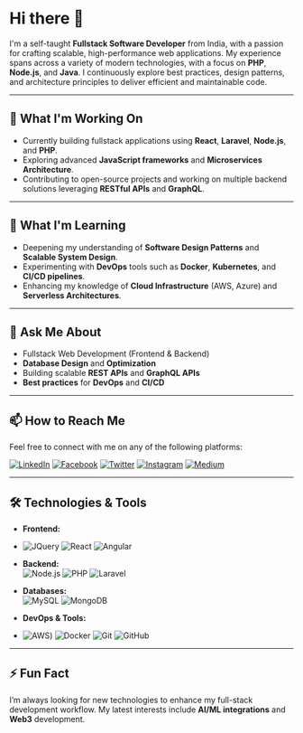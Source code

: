 # Hi there 👋
I'm a self-taught **Fullstack Software Developer** from India, with a passion for crafting scalable, high-performance web applications. My experience spans across a variety of modern technologies, with a focus on **PHP**, **Node.js**, and **Java**. I continuously explore best practices, design patterns, and architecture principles to deliver efficient and maintainable code.

---

## 🔭 What I'm Working On
- Currently building fullstack applications using **React**, **Laravel**, **Node.js**, and **PHP**.
- Exploring advanced **JavaScript frameworks** and **Microservices Architecture**.
- Contributing to open-source projects and working on multiple backend solutions leveraging **RESTful APIs** and **GraphQL**.

---

## 🌱 What I'm Learning
- Deepening my understanding of **Software Design Patterns** and **Scalable System Design**.
- Experimenting with **DevOps** tools such as **Docker**, **Kubernetes**, and **CI/CD pipelines**.
- Enhancing my knowledge of **Cloud Infrastructure** (AWS, Azure) and **Serverless Architectures**.

---

## 💬 Ask Me About
- Fullstack Web Development (Frontend & Backend)
- **Database Design** and **Optimization**
- Building scalable **REST APIs** and **GraphQL APIs**
- **Best practices** for **DevOps** and **CI/CD**

---

## 📫 How to Reach Me
Feel free to connect with me on any of the following platforms:

[![LinkedIn](https://img.shields.io/badge/linkedin-%230077B5.svg?&style=for-the-badge&logo=linkedin&logoColor=white)](https://www.linkedin.com/in/mkverma643)
[![Facebook](https://img.shields.io/badge/facebook-%231877F2.svg?&style=for-the-badge&logo=facebook&logoColor=white)](https://www.facebook.com/mkverma643/)
[![Twitter](https://img.shields.io/badge/twitter-%231DA1F2.svg?&style=for-the-badge&logo=twitter&logoColor=white)](https://twitter.com/mkverma643)
[![Instagram](https://img.shields.io/badge/instagram-FE7A16?logo=instagram&logoColor=white&style=for-the-badge)](https://www.instagram.com/mkverma643/)
[![Medium](https://img.shields.io/badge/medium-%2312100E.svg?&style=for-the-badge&logo=medium&logoColor=white)](https://medium.com/@mkverma643)

---

## 🛠️ Technologies & Tools
- **Frontend:**
- ![JQuery](https://img.shields.io/badge/jquery-blue) 
  ![React](https://img.shields.io/badge/react%20-%2320232a.svg?&style=for-the-badge&logo=react&logoColor=%2361DAFB) 
  ![Angular](https://img.shields.io/badge/Angular-DD0031?style=for-the-badge&logo=angular&logoColor=white)
  
- **Backend:**  
  ![Node.js](https://img.shields.io/badge/node.js%20-%2343853D.svg?&style=for-the-badge&logo=node.js&logoColor=white)
  ![PHP](https://img.shields.io/badge/php-%23232F3E?logo=php&logoColor=white&style=for-the-badge)
  ![Laravel](https://img.shields.io/badge/laravel%20-%2324232a.svg?&style=for-the-badge&logo=laravel&logoColor=#ff2d20)
  
- **Databases:**  
  ![MySQL](https://img.shields.io/badge/mysql-%23316192.svg?&style=for-the-badge&logo=mysql&logoColor=white)
  ![MongoDB](https://img.shields.io/badge/MongoDB-3DDC84?logo=MongoDB&logoColor=white&style=for-the-badge)

- **DevOps & Tools:**
- ![AWS](https://img.shields.io/badge/aws-8A2BE2))
  ![Docker](https://img.shields.io/badge/docker-%232496ED.svg?&style=for-the-badge&logo=docker&logoColor=white)
  ![Git](https://img.shields.io/badge/git-%23F05032.svg?&style=for-the-badge&logo=git&logoColor=white)
  ![GitHub](https://img.shields.io/badge/github-%2312100E.svg?&style=for-the-badge&logo=github&logoColor=white)
  
---

## ⚡ Fun Fact
I’m always looking for new technologies to enhance my full-stack development workflow. My latest interests include **AI/ML integrations** and **Web3** development.
